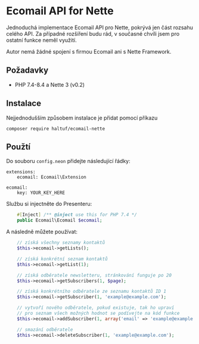 Ecomail API for Nette
=====================

Jednoduchá implementace Ecomail API pro Nette, pokrývá jen část rozsahu celého API. Za případné rozšíření budu rád, v současné chvíli jsem pro ostatní funkce neměl využití.

Autor nemá žádné spojení s firmou Ecomail ani s Nette Framework.

Požadavky
------------ 
- PHP 7.4-8.4 a Nette 3 (v0.2)

Instalace
------------

Nejjednodušším způsobem instalace je přidat pomocí příkazu

```
composer require haltuf/ecomail-nette
```

Použtí
-----

Do souboru `config.neon` přidejte následující řádky:

```
extensions:
	ecomail: Ecomail\Extension

ecomail:
	key: YOUR_KEY_HERE
```

Službu si injectněte do Presenteru:

```php
	#[Inject] /** @inject use this for PHP 7.4 */
	public Ecomail\Ecomail $ecomail;
```

A následně můžete používat:

```php
	// získá všechny seznamy kontaktů
	$this->ecomail->getLists();

	// získá konkrétní seznam kontaktů
	$this->ecomail->getList(1);

	// získá odběratele newsletteru, stránkování funguje po 20
	$this->ecomail->getSubscribers(1, $page);

	// získá konkrétního odběratele ze seznamu kontaktů ID 1
	$this->ecomail->getSubscriber(1, 'example@example.com');

	// vytvoří nového odběratele, pokud existuje, tak ho upraví
	// pro seznam všech možných hodnot se podívejte na kód funkce
	$this->ecomail->addSubscriber(1, array('email' => 'example@example.com', false, true, true));

	// smazání odběratele
	$this->ecomail->deleteSubscriber(1, 'example@example.com');
```